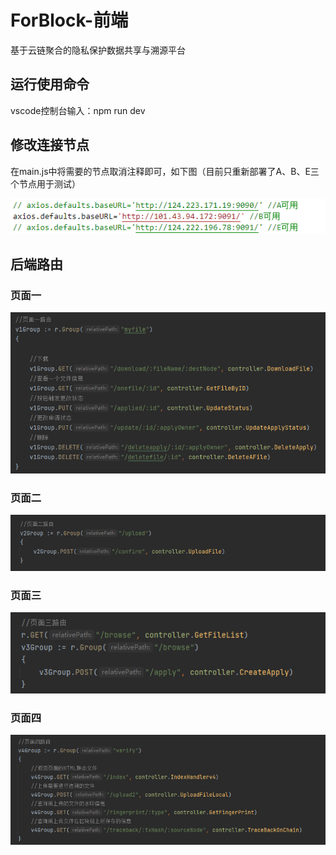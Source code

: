 # ForBlock-前端
基于云链聚合的隐私保护数据共享与溯源平台
## 运行使用命令
vscode控制台输入：npm run dev
## 修改连接节点
在main.js中将需要的节点取消注释即可，如下图（目前只重新部署了A、B、E三个节点用于测试）

![alt text](./READEME_img/image.png)

## 后端路由
### 页面一
![alt text](./READEME_img/image-1.png)

### 页面二
![alt text](./READEME_img/image-5.png)

### 页面三
![alt text](./READEME_img/image-3.png)

### 页面四
![alt text](./READEME_img/image-4.png)
